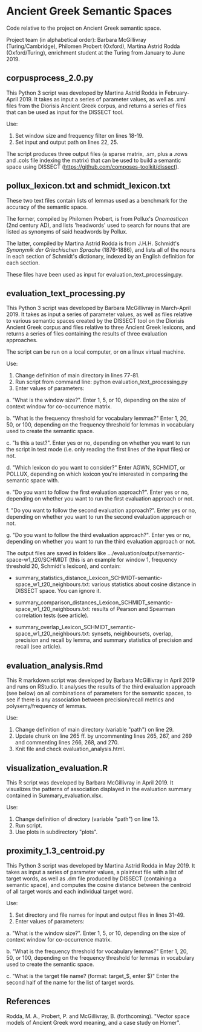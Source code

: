 # Ancient Greek Semantic Spaces

Code relative to the project on Ancient Greek semantic space. 

Project team (in alphabetical order): Barbara McGillivray (Turing/Cambridge), Philomen Probert (Oxford), Martina Astrid Rodda (Oxford/Turing), enrichment student at the Turing from January to June 2019.

## corpusprocess_2.0.py

This Python 3 script was developed by Martina Astrid Rodda in February-April 2019. It takes as input a series of parameter values, as well as .xml files from the Diorisis Ancient Greek corpus, and returns a series of files that can be used as input for the DISSECT tool.

Use:

1. Set window size and frequency filter on lines 18-19.
2. Set input and output path on lines 22, 25.

The script produces three output files (a sparse matrix, .sm, plus a .rows and .cols file indexing the matrix) that can be used to build a semantic space using DISSECT (https://github.com/composes-toolkit/dissect).

## pollux_lexicon.txt and schmidt_lexicon.txt

These two text files contain lists of lemmas used as a benchmark for the accuracy of the semantic space.

The former, compiled by Philomen Probert, is from Pollux's *Onomasticon* (2nd century AD), and lists 'headwords' used to search for nouns that are listed as synonyms of said headwords by Pollux.

The latter, compiled by Martina Astrid Rodda is from J.H.H. Schmidt's *Synonymik der Griechischen Sprache* (1876-1886), and lists all of the nouns in each section of Schmidt's dictionary, indexed by an English definition for each section.

These files have been used as input for evaluation_text_processing.py.

## evaluation_text_processing.py

This Python 3 script was developed by Barbara McGillivray in March-April 2019. It takes as input a series of parameter values, as well as files relative to various semantic spaces created by the DISSECT tool on the Diorisis Ancient Greek corpus and files relative to three Ancient Greek lexicons, and returns a series of files containing the results of three evaluation approaches.

The script can be run on a local computer, or on a linux virtual machine. 

Use:

1. Change definition of main directory in lines 77-81.
2. Run script from command line: python evaluation_text_processing.py
3. Enter values of parameters:

  a. "What is the window size?". Enter 1, 5, or 10, depending on the size of context window for co-occurrence matrix.
  
  b. "What is the frequency threshold for vocabulary lemmas?" Enter 1, 20, 50, or 100, depending on the frequency threshold for lemmas in vocabulary used to create the semantic space.
  
  c. "Is this a test?". Enter yes or no, depending on whether you want to run the script in test mode (i.e. only reading the first lines of the input files) or not.
  
  d. "Which lexicon do you want to consider?" Enter AGWN, SCHMIDT, or POLLUX, depending on which lexicon you're interested in comparing the semantic space with.
  
  e. "Do you want to follow the first evaluation approach?". Enter yes or no, depending on whether you want to run the first evaluation approach or not.
  
  f. "Do you want to follow the second evaluation approach?". Enter yes or no, depending on whether you want to run the second evaluation approach or not.
  
  g. "Do you want to follow the third evaluation approach?". Enter yes or no, depending on whether you want to run the third evaluation approach or not.
  
  The output files are saved in folders like .../evaluation/output/semantic-space-w1_t20/SCHMIDT (this is an example for window 1, frequency threshold 20, Schmidt's lexicon), and contain:
  
  * summary_statistics_distance_Lexicon_SCHMIDT-semantic-space_w1_t20_neighbours.txt: various statistics about cosine distance in DISSECT space. You can ignore it.
  
  * summary_comparison_distances_Lexicon_SCHMIDT_semantic-space_w1_t20_neighbours.txt: results of Pearson and Spearman correlation tests (see article).
  
  * summary_overlap_Lexicon_SCHMIDT_semantic-space_w1_t20_neighbours.txt: synsets, neighboursets, overlap, precision and recall by lemma, and summary statistics of precision and recall (see article).


## evaluation_analysis.Rmd

This R markdown script was developed by Barbara McGillivray in April 2019 and runs on RStudio. It analyses the results of the third evaluation approach (see below) on all combinations of parameters for the semantic spaces, to see if there is any association between precision/recall metrics and polysemy/frequency of lemmas. 

Use:

1. Change definition of main directory (variable "path") on line 29.
2. Update chunk on line 265 ff. by uncommenting lines 265, 267, and 269 and commenting lines 266, 268, and 270.
3. Knit file and check evaluation_analysis.html.


## visualization_evaluation.R

This R script was developed by Barbara McGillivray in April 2019. It visualizes the patterns of association displayed in the evaluation summary contained in Summary_evaluation.xlsx.

Use:

1. Change definition of directory (variable "path") on line 13.
2. Run script.
3. Use plots in subdirectory "plots".

## proximity_1.3_centroid.py

This Python 3 script was developed by Martina Astrid Rodda in May 2019. It takes as input a series of parameter values, a plaintext file with a list of target words, as well as .dm file produced by DISSECT (containing a semantic space), and computes the cosine distance between the centroid of all target words and each individual target word.

Use:

1. Set directory and file names for input and output files in lines 31-49.
2. Enter values of parameters:

  a. "What is the window size?". Enter 1, 5, or 10, depending on the size of context window for co-occurrence matrix.
  
  b. "What is the frequency threshold for vocabulary lemmas?" Enter 1, 20, 50, or 100, depending on the frequency threshold for lemmas in vocabulary used to create the semantic space.
  
  c. "What is the target file name? (format: target_$, enter $)" Enter the second half of the name for the list of target words.

## References

Rodda, M. A., Probert, P. and McGillivray, B. (forthcoming). "Vector space models of Ancient Greek word meaning, and a case study on Homer".
